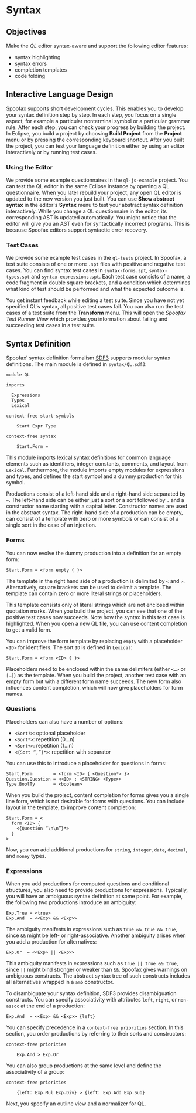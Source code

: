 # Syntax

## Objectives

Make the *QL* editor syntax-aware and support the following editor features:

* syntax highlighting
* syntax errors
* completion templates
* code folding

## Interactive Language Design

Spoofax supports short development cycles. This enables you to develop your syntax definition step by step. In each step, you focus on a single aspect, for example a particular nonterminal symbol or a particular grammar rule. After each step, you can check your progress by building the project. In Eclipse, you build a project by choosing **Build Project** from the **Project** menu or by pressing the corresponding keyboard shortcut. After you built the project, you can test your language definition either by using an editor interactively or by running test cases.

### Using the Editor

We provide some example questionnaires in the `ql-js-example` project. You can test the QL editor in the same Eclipse instance by opening a QL questionnaire. When you later rebuild your project, any open QL editor is updated to the new version you just built.
You can use **Show abstract syntax** in the editor's **Syntax** menu to test your abstract syntax definition interactively. While you change a QL questionnaire in the editor, its corresponding AST is updated automatically. You might notice that the editor will give you an AST even for syntactically incorrect programs. This is because Spoofax editors support syntactic error recovery.

### Test Cases

We provide some example test cases in the `ql-tests` project. In Spoofax, a test suite consists of one or more `.spt` files with positive and negative test cases. You can find syntax test cases in `syntax-forms.spt`, `syntax-types.spt` and `syntax-expressions.spt`. Each test case consists of a name, a code fragment in double square brackets, and a condition which determines what kind of test should be performed and what the expected outcome is.

You get instant feedback while editing a test suite. Since you have not yet specified QL’s syntax, all positive test cases fail. You can also run the test cases of a test suite from the **Transform** menu. This will open the *Spoofax Test Runner View* which provides you information about failing and succeeding test cases in a test suite.

## Syntax Definition

Spoofax’ syntax definition formalism [SDF3](http://metaborg.org/sdf3/) supports modular syntax definitions. The main module is defined in `syntax/QL.sdf3`:

	module QL

	imports

	  Expressions
	  Types
	  Lexical

	context-free start-symbols

		Start Expr Type

	context-free syntax

		Start.Form =

This module imports lexical syntax definitions for common language elements such as identifiers, integer constants, comments, and layout from `Lexical`. Furthermore, the module imports empty modules for expressions and types, and defines the start symbol and a dummy production for this symbol.

Productions consist of a left-hand side and a right-hand side separated by `=`. The left-hand side can be either just a sort or a sort followed by `.` and a constructor name starting with a capital letter.  Constructor names are used in the abstract syntax. The right-hand side of a production can be empty, can consist of a template with zero or more symbols or can consist of a single sort in the case of an injection.

### Forms

You can now evolve the dummy production into a definition for an empty form:

    Start.Form = <form empty { }>

The template in the right hand side of a production is delimited by `<` and `>`. Alternatively, square brackets can be used to delimit a template. The template can contain zero or more literal strings or placeholders.

This template consists only of literal strings which are not enclosed within quotation marks. When you build the project, you can see that one of the positive test cases now succeeds. Note how the syntax in this test case is highlighted. When you open a new QL file, you can use content completion to get a valid form.

You can improve the form template by replacing `empty` with a placeholder `<ID>` for identifiers. The sort `ID` is defined in `Lexical`:

    Start.Form = <form <ID> { }>

Placeholders need to be enclosed within the same delimiters (either `<…>` or `[…]`) as the template. When you build the project, another test case with an empty form but with a different form name succeeds. The new form also influences content completion, which will now give placeholders for form names.

### Questions

Placeholders can also have a number of options:

* `<Sort?>`: optional placeholder
* `<Sort*>`: repetition (0…n)
* `<Sort+>`: repetition (1…n)
* `<{Sort “,”}*>`: repetition with separator

You can use this to introduce a placeholder for questions in forms:

    Start.Form        = <form <ID> { <Question*> }>
    Question.Question = <<ID> : <STRING> <Type>>
    Type.BoolTy       = <boolean>

When you build the project, content completion for forms gives you a single line form, which is not desirable for forms with questions. You can include layout in the template, to improve content completion:

    Start.Form = <
      form <ID> {
        <{Question “\n\n”}*>
      }
    >

Now, you can add additional productions for `string`, `integer`, `date`, `decimal`, and `money` types.

### Expressions

When you add productions for computed questions and conditional structures, you also need to provide productions for expressions. Typically, you will have an ambiguous syntax definition at some point. For example, the following two productions introduce an ambiguity:

    Exp.True = <true>
    Exp.And  = <<Exp> && <Exp>>

The ambiguity manifests in expressions such as `true && true && true`, since `&&` might be left- or right-associative. Another ambiguity arises when you add a production for alternatives:

    Exp.Or  = <<Exp> || <Exp>>

This ambiguity manifests in expressions such as `true || true && true`, since `||` might bind stronger or weaker than `&&`. Spoofax gives warnings on ambiguous constructs. The abstract syntax tree of such constructs includes all alternatives wrapped in a `amb` constructor.

To disambiguate your syntax definition, SDF3 provides  disambiguation constructs. You can specify associativity with attributes `left`, `right`, or `non-assoc` at the end of a production:

    Exp.And  = <<Exp> && <Exp>> {left}

You can specify precedence in a `context-free priorities` section. In this section, you order productions by referring to their sorts and constructors:

    context-free priorities

	    Exp.And > Exp.Or

You can also group productions at the same level and define the associativity of a group:

    context-free priorities

	    {left: Exp.Mul Exp.Div} > {left: Exp.Add Exp.Sub}

Next, you specify an outline view and a normalizer for QL.
